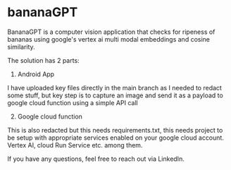 # bananaGPT
BananaGPT is a computer vision application that checks for ripeness of bananas using google's vertex ai multi modal embeddings and cosine similarity. 

The solution has 2 parts: 

1) Android App

I have uploaded key files directly in the main branch as I needed to redact some stuff, but key step is to capture an image and send it as a payload to google cloud function using a simple API call

2) Google cloud function

This is also redacted but this needs requirements.txt, this needs project to be setup with appropriate services enabled on your google cloud account. Vertex AI, cloud Run Service etc. among them.

If you have any questions, feel free to reach out via LinkedIn.
